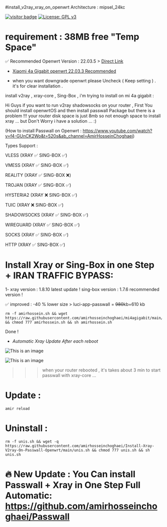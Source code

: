 #install_v2ray_xray_on_openwrt
Architecture : mipsel_24kc 

[![visitor badge](https://img.shields.io/badge/Chat%20on-Telegram-blue.svg)](https://t.me/AmirHosseinTSL) [![License: GPL v3](https://img.shields.io/badge/License-GPLv3-blue.svg)](https://www.gnu.org/licenses/gpl-3.0)


# requirement : 38MB free "Temp Space"


✅ Recommended Openwrt Version : 22.03.5 > [Direct Link](https://downloads.openwrt.org/releases/22.03.5/targets/ramips/mt7621/)


* [Xiaomi 4a Gigabit openwrt 22.03.3 Recommended](https://archive.openwrt.org/releases/22.03.3/targets/ramips/mt7621/openwrt-22.03.3-ramips-mt7621-xiaomi_mi-router-4a-gigabit-squashfs-sysupgrade.bin)

* when you want downgrade openwrt please Uncheck ( Keep setting ) . it's for clear installation .


install v2ray , xray-core , Sing-Box , i'm trying to install on mi 4a gigabit :

Hi Guys if you want to run v2ray shadowsocks on your router , First You should install openwrtOS and then install passwall Package 
but there is a problem !!! your router disk space is just 8mb so not enough space to install xray ...
but Don't Worry i have a solution ... :)

(How to install Passwall on Openwrt : https://www.youtube.com/watch?v=f4-GUnCK2Wo&t=520s&ab_channel=AmirHosseinChoghaei)

Types Support :

VLESS (XRAY ✅ SING-BOX ✅)

VMESS (XRAY ✅ SING-BOX ✅)

REALITY (XRAY ✅ SING-BOX ❌)

TROJAN (XRAY ✅ SING-BOX ✅)

HYSTERIA2 (XRAY ❌ SING-BOX ✅)

TUIC (XRAY ❌ SING-BOX ✅)

SHADOWSOCKS (XRAY ✅ SING-BOX ✅)

WIREGUARD (XRAY ✅ SING-BOX ✅)

SOCKS (XRAY ✅ SING-BOX ✅)

HTTP (XRAY ✅ SING-BOX ✅)

# Install Xray or Sing-Box in one Step + IRAN TRAFFIC BYPASS:

1- xray version : 1.8.10 latest update ! 
sing-box version : 1.7.6 recommended version ! 

✅ improved : -40 % lower size > luci-app-passwall = ~~980~~kb=610 kb
```
rm -f amirhossein.sh && wget https://raw.githubusercontent.com/amirhosseinchoghaei/mi4agigabit/main/amirhossein.sh && chmod 777 amirhossein.sh && sh amirhossein.sh
```

Done !

- *Automatic Xray Update After each reboot*


![This is an image](https://pars-space.ir/wp-content/uploads/2023/09/v2ray-openwrt.jpg)



![This is an image](https://pars-space.ir/wp-content/uploads/2023/09/passwall-openwrt-1.jpg)

>>> when your router rebooted , it's takes about 3 min to start passwall with xray-core ...




# Update :

```
amir reload
```


# Uninstall :

```
rm -f unis.sh && wget -q https://raw.githubusercontent.com/amirhosseinchoghaei/Install-Xray-V2ray-On-Passwall-Openwrt/main/unis.sh && chmod 777 unis.sh && sh unis.sh
```




# 🔥 New Update : You Can install Passwall + Xray in One Step Full Automatic: https://github.com/amirhosseinchoghaei/Passwall 


